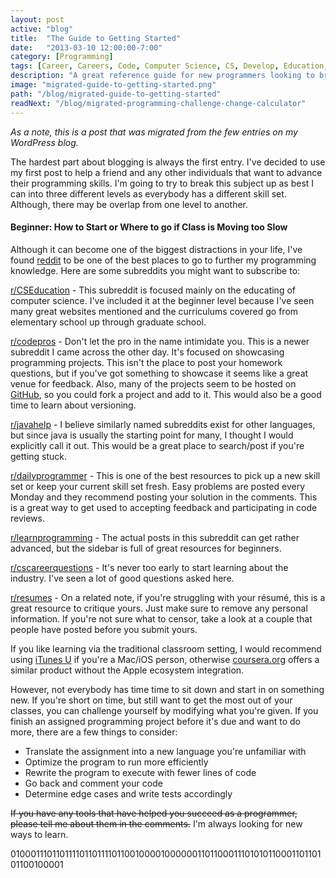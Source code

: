 ```yaml
---
layout: post
active: "blog"
title:  "The Guide to Getting Started"
date:   "2013-03-10 12:00:00-7:00"
category: [Programming]
tags: [Career, Careers, Code, Computer Science, CS, Develop, Education, GitHub, Help, Java, Programming, Reddit, Resume]
description: "A great reference guide for new programmers looking to branch out from the classroom."
image: "migrated-guide-to-getting-started.png"
path: "/blog/migrated-guide-to-getting-started"
readNext: "/blog/migrated-programming-challenge-change-calculator"
---
```

*As a note, this is a post that was migrated from the few entries on my WordPress blog.*

The hardest part about blogging is always the first entry. I've decided to use my first post to help a friend and any other individuals that want to advance their programming skills. I'm going to try to break this subject up as best I can into three different levels as everybody has a different skill set. Although, there may be overlap from one level to another.

#### Beginner: How to Start or Where to go if Class is Moving too Slow
Although it can become one of the biggest distractions in your life, I've found [reddit](http://www.reddit.com) to be one of the best places to go to further my programming knowledge. Here are some subreddits you might want to subscribe to:

[r/CSEducation](http://www.reddit.com/r/CSEducation) - This subreddit is focused mainly on the educating of computer science. I've included it at the beginner level because I've seen many great websites mentioned and the curriculums covered go from elementary school up through graduate school.

[r/codepros](http://www.reddit.com/r/codepros) - Don't let the pro in the name intimidate you. This is a newer subreddit I came across the other day. It's focused on showcasing programming projects. This isn't the place to post your homework questions, but if you've got something to showcase it seems like a great venue for feedback. Also, many of the projects seem to be hosted on [GitHub](https://github.com/), so you could fork a project and add to it. This would also be a good time to learn about versioning.

[r/javahelp](http://www.reddit.com/r/javahelp) - I believe similarly named subreddits exist for other languages, but since java is usually the starting point for many, I thought I would explicitly call it out. This would be a great place to search/post if you're getting stuck.

[r/dailyprogrammer](http://www.reddit.com/r/dailyprogrammer) - This is one of the best resources to pick up a new skill set or keep your current skill set fresh. Easy problems are posted every Monday and they recommend posting your solution in the comments. This is a great way to get used to accepting feedback and participating in code reviews.

[r/learnprogramming](http://www.reddit.com/r/learnprogramming) - The actual posts in this subreddit can get rather advanced, but the sidebar is full of great resources for beginners.

[r/cscareerquestions](http://www.reddit.com/r/cscareerquestions) - It's never too early to start learning about the industry. I've seen a lot of good questions asked here.

[r/resumes](http://www.reddit.com/r/resumes) - On a related note, if you're struggling with your résumé, this is a great resource to critique yours. Just make sure to remove any personal information. If you're not sure what to censor, take a look at a couple that people have posted before you submit yours.

If you like learning via the traditional classroom setting, I would recommend using [iTunes U](http://www.apple.com/education/itunes-u/) if you're a Mac/iOS person, otherwise [coursera.org](http://coursera.org/) offers a similar product without the Apple ecosystem integration.

However, not everybody has time time to sit down and start in on something new. If you're short on time, but still want to get the most out of your classes, you can challenge yourself by modifying what you're given. If you finish an assigned programming project before it's due and want to do more, there are a few things to consider:

- Translate the assignment into a new language you're unfamiliar with
- Optimize the program to run more efficiently
- Rewrite the program to execute with fewer lines of code
- Go back and comment your code
- Determine edge cases and write tests accordingly

<s>If you have any tools that have helped you succeed as a programmer, please tell me about them in the comments.</s> I'm always looking for new ways to learn.

01000111011011110110111101100100001000000110110001110101011000110110101100100001
